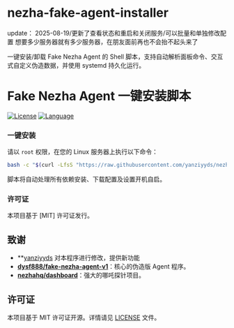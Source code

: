 # nezha-fake-agent-installer

update：
2025-08-19/更新了查看状态和重启和关闭服务/可以批量和单独修改配置
想要多少服务器就有多少服务器，在朋友面前再也不会抬不起头来了


一键安装/卸载 Fake Nezha Agent 的 Shell 脚本，支持自动解析面板命令、交互式自定义伪造数据，并使用 systemd 持久化运行。

# Fake Nezha Agent 一键安装脚本

[![License](https://img.shields.io/badge/license-MIT-green.svg)](LICENSE)
[![Language](https://img.shields.io/badge/language-Shell-blue.svg)](./fake_agent.sh)

### 一键安装

请以 `root` 权限，在您的 Linux 服务器上执行以下命令：

```bash
bash -c "$(curl -LfsS "https://raw.githubusercontent.com/yanziyyds/nezha-fake-agent-installer/main/fake_agent.sh?$(date +%s)")"
```

脚本将自动处理所有依赖安装、下载配置及设置开机自启。



### 许可证

本项目基于 [MIT] 许可证发行。

## 致谢

-   **[yanziyyds](https://github.com/yanziyyds) 对本程序进行修改，提供新功能
-   **[dysf888/fake-nezha-agent-v1](https://github.com/dysf888/fake-nezha-agent-v1)**：核心的伪造版 Agent 程序。
-   **[nezhahq/dashboard](https://github.com/nezhahq/dashboard)**：强大的哪吒探针项目。

## 许可证

本项目基于 MIT 许可证开源。详情请见 [LICENSE](LICENSE) 文件。
